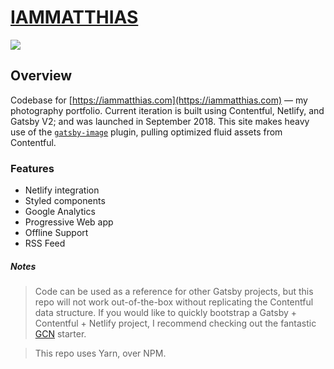 # [IAMMATTHIAS](https://iammatthias.com)

![](https://thumbs.gfycat.com/JovialDopeyErmine-size_restricted.gif)

## Overview

Codebase for [https://iammatthias.com](https://iammatthias.com) — my photography portfolio. Current iteration is built using Contentful, Netlify, and Gatsby V2; and was launched in September 2018. This site makes heavy use of the [`gatsby-image`](https://next.gatsbyjs.org/packages/gatsby-image/) plugin, pulling optimized fluid assets from Contentful.

### Features

- Netlify integration
- Styled components
- Google Analytics
- Progressive Web app
- Offline Support
- RSS Feed

##### Notes

> Code can be used as a reference for other Gatsby projects, but this repo will not work out-of-the-box without replicating the Contentful data structure. If you would like to quickly bootstrap a Gatsby + Contentful + Netlify project, I recommend checking out the fantastic [GCN](https://github.com/ryanwiemer/gatsby-starter-gcn) starter.

> This repo uses Yarn, over NPM.
